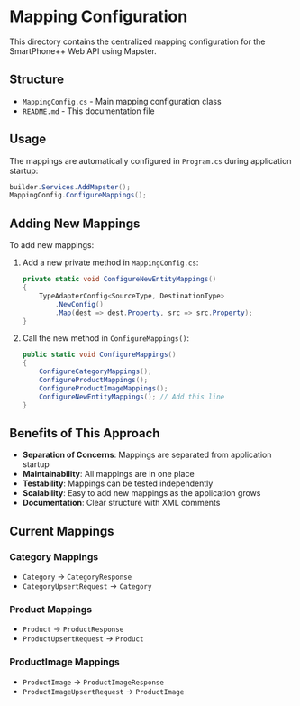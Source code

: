 # Mapping Configuration

This directory contains the centralized mapping configuration for the SmartPhone++ Web API using Mapster.

## Structure

- `MappingConfig.cs` - Main mapping configuration class
- `README.md` - This documentation file

## Usage

The mappings are automatically configured in `Program.cs` during application startup:

```csharp
builder.Services.AddMapster();
MappingConfig.ConfigureMappings();
```

## Adding New Mappings

To add new mappings:

1. Add a new private method in `MappingConfig.cs`:
   ```csharp
   private static void ConfigureNewEntityMappings()
   {
       TypeAdapterConfig<SourceType, DestinationType>
           .NewConfig()
           .Map(dest => dest.Property, src => src.Property);
   }
   ```

2. Call the new method in `ConfigureMappings()`:
   ```csharp
   public static void ConfigureMappings()
   {
       ConfigureCategoryMappings();
       ConfigureProductMappings();
       ConfigureProductImageMappings();
       ConfigureNewEntityMappings(); // Add this line
   }
   ```

## Benefits of This Approach

- **Separation of Concerns**: Mappings are separated from application startup
- **Maintainability**: All mappings are in one place
- **Testability**: Mappings can be tested independently
- **Scalability**: Easy to add new mappings as the application grows
- **Documentation**: Clear structure with XML comments

## Current Mappings

### Category Mappings
- `Category` → `CategoryResponse`
- `CategoryUpsertRequest` → `Category`

### Product Mappings
- `Product` → `ProductResponse`
- `ProductUpsertRequest` → `Product`

### ProductImage Mappings
- `ProductImage` → `ProductImageResponse`
- `ProductImageUpsertRequest` → `ProductImage` 